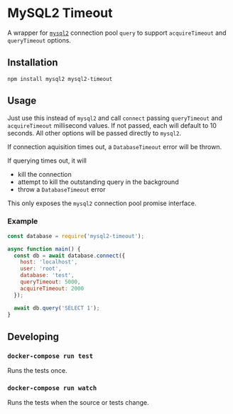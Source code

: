 # MySQL2 Timeout

A wrapper for [`mysql2`] connection pool `query` to support `acquireTimeout` and `queryTimeout` options.

## Installation

```shell
npm install mysql2 mysql2-timeout
```

## Usage

Just use this instead of `mysql2` and call `connect` passing `queryTimeout` and `acquireTimeout` millisecond values.  If not passed, each will default to 10 seconds.  All other options will be passed directly to `mysql2`.

If connection aquisition times out, a `DatabaseTimeout` error will be thrown.

If querying times out, it will
 - kill the connection
 - attempt to kill the outstanding query in the background
 - throw a `DatabaseTimeout` error

This only exposes the `mysql2` connection pool promise interface.

### Example

```javascript
const database = require('mysql2-timeout');

async function main() {
  const db = await database.connect({
    host: 'localhost',
    user: 'root',
    database: 'test',
    queryTimeout: 5000,
    acquireTimeout: 2000
  });

  await db.query('SELECT 1');
}
```

## Developing

### `docker-compose run test`

Runs the tests once.

### `docker-compose run watch`

Runs the tests when the source or tests change.

[`mysql2`]: https://github.com/sidorares/node-mysql2